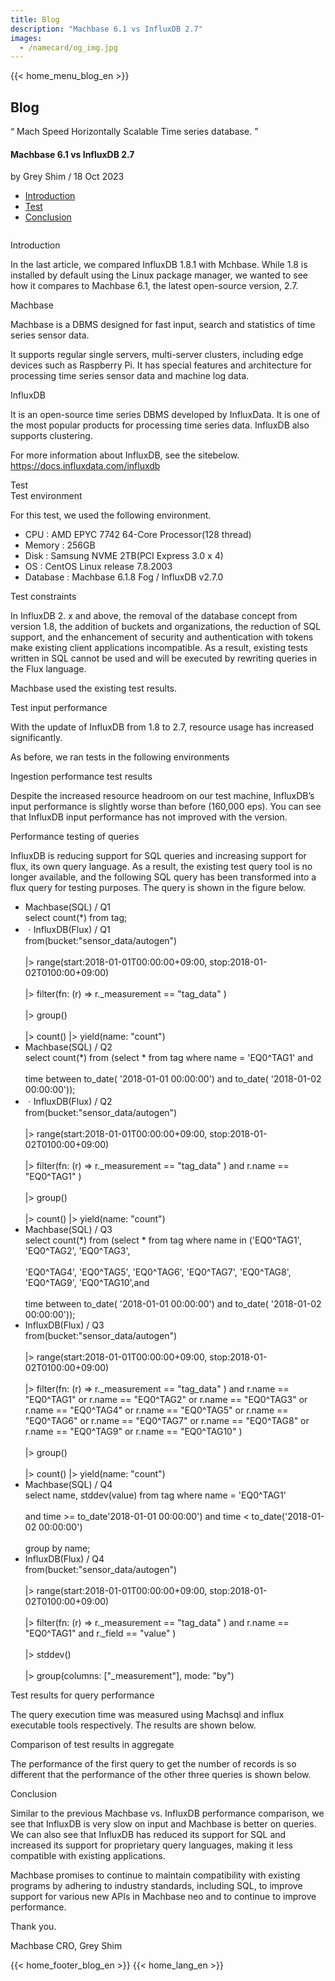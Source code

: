 ```yaml
---
title: Blog
description: "Machbase 6.1 vs InfluxDB 2.7"
images:
  - /namecard/og_img.jpg
---
```


<head>
  <meta charset="UTF-8" />
  <meta name="viewport" content="width=device-width, initial-scale=1.0" />
  <link rel="stylesheet" type="text/css" href="../../css/common.css" />
  <link rel="stylesheet" type="text/css" href="../../css/style.css" />
</head>
{{< home_menu_blog_en >}}
<section class="pricing_section0 section0">
  <div>
    <h2 class="sub_page_title">Blog</h2>
    <p class="sub_page_titletext">
      “ Mach Speed Horizontally Scalable Time series database. ”
    </p>
  </div>
</section>
<section>
  <div class="tech-inner">
    <h4 class="blog-title">
      Machbase 6.1 vs InfluxDB 2.7
    </h4>
    <div class="blog-date">
      <div>
        <span>by Grey Shim / 18 Oct 2023</span>
      </div>
    </div>
    <ul class="tech-list-ul">
      <a href="#anchor1">
        <li class="tech-list-li" id="tech-list-li">Introduction</li></a
      >
      <a href="#anchor2">
        <li class="tech-list-li" id="tech-list-li">Test</li>
      </a>
      <a href="#anchor3">
        <li class="tech-list-li" id="tech-list-li">Conclusion</li>
      </a>
    </ul>
    <div class="tech-contents">
      <div>
        <div class="tech-img-wrap">
          <img class="tech-img" src="../../img/blog9-1.webp" alt="" />
        </div>
        <p class="tech-title" id="anchor1">Introduction</p>
        <p class="tech-contents-text">
          In the last article, we compared InfluxDB 1.8.1 with Mchbase. While
          1.8 is installed by default using the Linux package manager, we wanted
          to see how it compares to Machbase 6.1, the latest open-source
          version, 2.7.
        </p>
        <div class="tech-contents-title">Machbase</div>
        <p class="tech-contents-text">
          Machbase is a DBMS designed for fast input, search and statistics of
          time series sensor data.
        </p>
        <p class="tech-contents-text">
          It supports regular single servers, multi-server clusters, including
          edge devices such as Raspberry Pi. It has special features and
          architecture for processing time series sensor data and machine log
          data.
        </p>
        <div class="tech-contents-title">InfluxDB</div>
        <p class="tech-contents-text">
          It is an open-source time series DBMS developed by InfluxData. It is
          one of the most popular products for processing time series data.
          InfluxDB also supports clustering.
        </p>
        <p class="tech-contents-text">
          For more information about InfluxDB, see the sitebelow.
          <a
            class="tech-contents-link"
            href="https://docs.influxdata.com/influxdb"
            >https://docs.influxdata.com/influxdb</a
          >
        </p>
        <div class="tech-title" id="anchor2">Test</div>
        <div class="tech-contents-title">Test environment</div>
        <p class="tech-contents-text">
          For this test, we used the following environment.
        </p>
        <ul class="tech-ul">
          <li>CPU : AMD EPYC 7742 64-Core Processor(128 thread)</li>
          <li>Memory : 256GB</li>
          <li>Disk : Samsung NVME 2TB(PCI Express 3.0 x 4)</li>
          <li>OS : CentOS Linux release 7.8.2003</li>
          <li>Database : Machbase 6.1.8 Fog / InfluxDB v2.7.0</li>
        </ul>
        <div class="tech-contents-title">Test constraints</div>
        <p class="tech-contents-text">
          In InfluxDB 2. x and above, the removal of the database concept from
          version 1.8, the addition of buckets and organizations, the reduction
          of SQL support, and the enhancement of security and authentication
          with tokens make existing client applications incompatible. As a
          result, existing tests written in SQL cannot be used and will be
          executed by rewriting queries in the Flux language.
        </p>
        <p class="tech-contents-text">
          Machbase used the existing test results.
        </p>
        <div class="tech-contents-title">Test input performance</div>
        <p class="tech-contents-text">
          With the update of InfluxDB from 1.8 to 2.7, resource usage has
          increased significantly.
        </p>
        <p class="tech-contents-text">
          As before, we ran tests in the following environments
        </p>
        <div class="tech-img-wrap">
          <img
            class="tech-img tech-margin-bottom"
            src="../../img/blog9-2.webp"
            alt=""
          />
        </div>
        <div class="tech-contents-title">
          Ingestion performance test results
        </div>
        <div class="tech-img-wrap">
          <img
            class="tech-img tech-margin-bottom"
            src="../../img/blog9-3.webp"
            alt=""
          />
        </div>
        <p class="tech-contents-text">
          Despite the increased resource headroom on our test machine,
          InfluxDB’s input performance is slightly worse than before (160,000
          eps). You can see that InfluxDB input performance has not improved
          with the version.
        </p>
        <div class="tech-contents-title">Performance testing of queries</div>
        <p class="tech-contents-text">
          InfluxDB is reducing support for SQL queries and increasing support
          for flux, its own query language. As a result, the existing test query
          tool is no longer available, and the following SQL query has been
          transformed into a flux query for testing purposes. The query is shown
          in the figure below.
        </p>
        <ul class="tech-ul">
          <li>Machbase(SQL) / Q1</li>
          <div class="tech-code-box">
            <span class="red">select</span><span> count(*) </span
            ><span class="red">from</span> tag;
          </div>
          <li>ㆍInfluxDB(Flux) / Q1</li>
          <div class="tech-code-box">
            <span class="red">from</span>(<span class="red">bucket</span>:<span
              class="orange"
              >"sensor_data/autogen"</span
            >)<br />
            <br />
            |> <span class="red">range</span>(<span class="red">start</span
            >:<span class="blue">2018</span><span class="red">-01-01T00</span
            ><span class="blue">:00:00+09:00</span>,
            <span class="red">stop</span><span class="red">:2018</span
            ><span class="red">-01-02T01</span
            ><span class="blue">00:00+09:00</span>)
            <br />
            <br />
            |> <span class="red">filter</span>(<span class="red">fn</span
            ><span>: (r) => r._measurement == </span
            ><span class="orange">"tag_data" </span>)<br /><br />
            |> <span class="red">group</span>()<br /><br />
            |> <span class="red">count</span>() |>
            <span class="red">yield</span>(<span class="red">name</span>:
            <span class="orange">"count"</span>)
          </div>
          <li>Machbase(SQL) / Q2</li>
          <div class="tech-code-box">
            <span class="red">select</span><span> count(*) </span
            ><span class="red">from</span> (<span class="red">select</span> *
            <span class="red">from</span> tag
            <span class="red">where</span> name =
            <span class="orange">'EQ0^TAG1' </span> <span class="red">and</span
            ><br /><br />
            <span>time </span><span class="red">between </span>to_date(
            <span class="orange">'2018-01-01 00:00:00'</span>)
            <span class="red">and </span>to_date(
            <span class="orange">'2018-01-02 00:00:00'</span>));
          </div>
          <li>ㆍInfluxDB(Flux) / Q2</li>
          <div class="tech-code-box">
            <span class="red">from</span>(<span class="red">bucket</span>:<span
              class="orange"
              >"sensor_data/autogen"</span
            >)<br />
            <br />
            |> <span class="red">range</span>(<span class="red">start</span
            >:<span class="blue">2018</span><span class="red">-01-01T00</span
            ><span class="blue">:00:00+09:00</span>,
            <span class="red">stop</span><span class="red">:2018</span
            ><span class="red">-01-02T01</span
            ><span class="blue">00:00+09:00</span>)
            <br />
            <br />
            |> <span class="red">filter</span>(<span class="red">fn</span
            ><span>: (r) => r._measurement == </span
            ><span class="orange">"tag_data" </span>)
            <span class="red">and</span> r.name ==
            <span class="orange">"EQ0^TAG1" </span>)<br /><br />
            |> <span class="red">group</span>()<br /><br />
            |> <span class="red">count</span>() |>
            <span class="red">yield</span>(<span class="red">name</span>:
            <span class="orange">"count"</span>)
          </div>
          <li>Machbase(SQL) / Q3</li>
          <div class="tech-code-box">
            <span class="red">select</span><span> count(*) </span
            ><span class="red">from</span> (<span class="red">select</span> *
            <span class="red">from</span> tag
            <span class="red">where</span> name
            <span class="red">in</span> (<span class="orange">'EQ0^TAG1'</span>,
            <span class="orange">'EQ0^TAG2'</span>,
            <span class="orange">'EQ0^TAG3'</span>,<br /><br /><span
              class="orange"
              >'EQ0^TAG4'</span
            >, <span class="orange">'EQ0^TAG5'</span>,
            <span class="orange">'EQ0^TAG6'</span>,
            <span class="orange">'EQ0^TAG7'</span>,
            <span class="orange">'EQ0^TAG8'</span>,
            <span class="orange">'EQ0^TAG9'</span>,
            <span class="orange">'EQ0^TAG10'</span>,<span class="red">and</span
            ><br /><br />
            <span>time </span><span class="red">between </span>to_date(
            <span class="orange">'2018-01-01 00:00:00'</span>)
            <span class="red">and </span>to_date(
            <span class="orange">'2018-01-02 00:00:00'</span>));
          </div>
          <li>InfluxDB(Flux) / Q3</li>
          <div class="tech-code-box">
            <span class="red">from</span>(<span class="red">bucket</span>:<span
              class="orange"
              >"sensor_data/autogen"</span
            >)<br />
            <br />
            |> <span class="red">range</span>(<span class="red">start</span
            >:<span class="blue">2018</span><span class="red">-01-01T00</span
            ><span class="blue">:00:00+09:00</span>,
            <span class="red">stop</span><span class="red">:2018</span
            ><span class="red">-01-02T01</span
            ><span class="blue">00:00+09:00</span>)
            <br />
            <br />
            |> <span class="red">filter</span>(<span class="red">fn</span
            ><span>: (r) => r._measurement == </span
            ><span class="orange">"tag_data" </span>)
            <span class="red">and</span> r.name ==
            <span class="orange">"EQ0^TAG1" </span> or r.name ==
            <span class="orange">"EQ0^TAG2" </span> or r.name ==
            <span class="orange">"EQ0^TAG3" </span>or r.name ==
            <span class="orange">"EQ0^TAG4" </span>or r.name ==
            <span class="orange">"EQ0^TAG5" </span>or r.name ==
            <span class="orange">"EQ0^TAG6" </span>or r.name ==
            <span class="orange">"EQ0^TAG7" </span>or r.name ==
            <span class="orange">"EQ0^TAG8" </span>or r.name ==
            <span class="orange">"EQ0^TAG9" </span>or r.name ==
            <span class="orange">"EQ0^TAG10" </span>)<br /><br />
            |> <span class="red">group</span>()<br /><br />
            |> <span class="red">count</span>() |>
            <span class="red">yield</span>(<span class="red">name</span>:
            <span class="orange">"count"</span>)
          </div>
          <li>Machbase(SQL) / Q4</li>
          <div class="tech-code-box">
            <span class="red">select</span
            ><span>
              name, stddev(<span class="red">value</span>)
              <span class="red">from</span> tag
              <span class="red">where </span>name =
              <span class="orange">'EQ0^TAG1'</span><br /><br />
              <span class="red">and </span>time >= to_date</span
            ><span class="orange">'2018-01-01 00:00:00'</span>)<span
              class="red"
            >
              and</span
            >
            time < to_date(<span class="orange">'2018-01-02 00:00:00'</span
            >)<br /><br />
            <span class="red">group by </span>name;
          </div>
          <li>InfluxDB(Flux) / Q4</li>
          <div class="tech-code-box">
            <span class="red">from</span>(<span class="red">bucket</span>:<span
              class="orange"
              >"sensor_data/autogen"</span
            >)<br />
            <br />
            |> <span class="red">range</span>(<span class="red">start</span
            >:<span class="blue">2018</span><span class="red">-01-01T00</span
            ><span class="blue">:00:00+09:00</span>,
            <span class="red">stop</span><span class="red">:2018</span
            ><span class="red">-01-02T01</span
            ><span class="blue">00:00+09:00</span>)
            <br />
            <br />
            |> <span class="red">filter</span>(<span class="red">fn</span
            ><span>: (r) => r._measurement == </span
            ><span class="orange">"tag_data" </span>)
            <span class="red">and</span> r.name ==
            <span class="orange">"EQ0^TAG1" </span>
            <span class="red">and</span> r._field ==
            <span class="orange">"value" </span>)<br /><br />
            |> <span class="red">stddev</span>()<br /><br />
            |> <span class="red">group</span>(<span class="red">columns</span>:
            [<span class="orange">"_measurement"</span>],
            <span class="red">mode</span>: <span class="orange">"by"</span>)
          </div>
        </ul>
        <div class="tech-contents-title">
          Test results for query performance
        </div>
        <p class="tech-contents-text">
          The query execution time was measured using Machsql and influx
          executable tools respectively. The results are shown below.
        </p>
        <div class="tech-img-wrap">
          <img
            class="tech-img tech-margin-bottom"
            src="../../img/blog9-4.webp"
            alt=""
          />
        </div>
        <div class="tech-contents-title">
          Comparison of test results in aggregate
        </div>
        <div class="tech-img-wrap">
          <img
            class="tech-img tech-margin-bottom"
            src="../../img/blog9-5.webp"
            alt=""
          />
        </div>
        <p class="tech-contents-text">
          The performance of the first query to get the number of records is so
          different that the performance of the other three queries is shown
          below.
        </p>
        <div class="tech-title" id="anchor3">Conclusion</div>
        <p class="tech-contents-text">
          Similar to the previous Machbase vs. InfluxDB performance comparison,
          we see that InfluxDB is very slow on input and Machbase is better on
          queries. We can also see that InfluxDB has reduced its support for SQL
          and increased its support for proprietary query languages, making it
          less compatible with existing applications.
        </p>
        <p class="tech-contents-text">
          Machbase promises to continue to maintain compatibility with existing
          programs by adhering to industry standards, including SQL, to improve
          support for various new APIs in Machbase neo and to continue to
          improve performance.
        </p>
        <p class="tech-contents-text">Thank you.</p>
        <p class="tech-contents-text">Machbase CRO, Grey Shim</p>
      </div>
    </div>
  </div>
</section>
{{< home_footer_blog_en >}} {{< home_lang_en >}}
